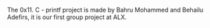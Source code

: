 The 0x11. C - printf project is made by Bahru Mohammed and Behailu Adefirs, it is our first group project at ALX.

